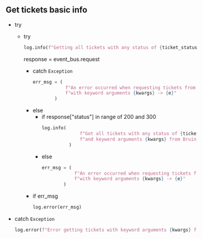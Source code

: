 ## Get tickets basic info

* try
  * try
    ```python
    log.info(f"Getting all tickets with any status of {ticket_statuses},with keyword arguments {kwargs}")
    ```
    response = event_bus.request

    * catch `Exception`
        ```python
        err_msg = (
                    f"An error occurred when requesting tickets from Bruin API with any status of {ticket_statuses} "
                    f"with keyword arguments {kwargs} -> {e}"
                )
        ```
    * else
      * if response["status"] in range of 200 and 300
          ```python
          log.info(
                        f"Got all tickets with any status of {ticket_statuses}, with ticket _topic "
                        f"and keyword arguments {kwargs} from Bruin!"
                    )
          ```
      * else 
        ```python
        err_msg = (
                    f"An error occurred when requesting tickets from Bruin API with any status of {ticket_statuses} "
                    f"with keyword arguments {kwargs} -> {e}"
                )
        ```
    * if err_msg
        ```python
        log.error(err_msg)
        ```
* catch `Exception`
    ```python
    log.error(f"Error getting tickets with keyword arguments {kwargs} from Bruin: {e}")
    ```